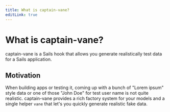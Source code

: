 ```yaml
---
title: What is captain-vane?
editLink: true
---
```


# What is captain-vane?

captain-vane is a Sails hook that allows you generate realistically test data for a Sails application.

## Motivation

When building apps or testing it, coming up with a bunch of "Lorem ipsum" style data or one of those "John Doe" for test user name is not quite realistic. captain-vane provides a rich factory system for your models and a single helper `vane` that let's you quickly generate realistic fake data.
